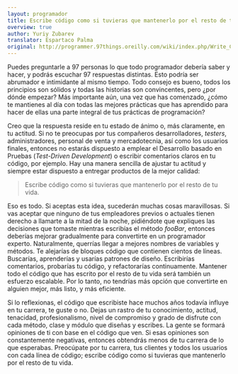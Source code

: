 ```yaml
---
layout: programador
title: Escribe código como si tuvieras que mantenerlo por el resto de tu vida
overview: true
author: Yuriy Zubarev
translator: Espartaco Palma
original: http://programmer.97things.oreilly.com/wiki/index.php/Write_Code_as_If_You_Had_to_Support_It_for_the_Rest_of_Your_Life
---
```


Puedes preguntarle a 97 personas lo que todo programador debería saber y
hacer, y podrás escuchar 97 respuestas distintas. Esto podría ser
abrumador e intimidante al mismo tiempo. Todo consejo es bueno, todos
los principios son sólidos y todas las historias son convincentes, pero
¿por dónde empezar? Más importante aún, una vez que has comenzado, ¿cómo
te mantienes al día con todas las mejores prácticas que has aprendido
para hacer de ellas una parte integral de tus prácticas de programación?

Creo que la respuesta reside en tu estado de ánimo o, más claramente, en
tu actitud. Si no te preocupas por tus compañeros desarrolladores,
_testers_, administradores, personal de venta y mercadotecnia, así como
los usuarios finales, entonces no estarás dispuesto a emplear el
Desarrollo basado en Pruebas (_Test-Driven Development_) o escribir
comentarios claros en tu código, por ejemplo. Hay una manera sencilla
de ajustar tu actitud y siempre estar dispuesto a entregar productos
de la mejor calidad:

> Escribe código como si tuvieras que mantenerlo por el resto de tu vida.

Eso es todo. Si aceptas esta idea, sucederán muchas cosas maravillosas.
Si vas aceptar que ninguno de tus empleadores previos o actuales tienen
derecho a llamarte a la mitad de la noche, pidiéndote que expliques las
decisiones que tomaste mientras escribías el método _fooBar_, entonces
deberías mejorar gradualmente para convertirte en un programador
experto. Naturalmente, querrías llegar a mejores nombres de variables y
métodos. Te alejarías de bloques código que contienen cientos de líneas.
Buscarías, aprenderías y usarías patrones de diseño. Escribirías
comentarios, probarías tu código, y refactorarías continuamente.
Mantener todo el código que has escrito por el resto de tu vida será
también un esfuerzo escalable. Por lo tanto, no tendrías más opción que
convertirte en alguien mejor, más listo, y más eficiente.

Si lo reflexionas, el código que escribiste hace muchos años todavía
influye en tu carrera, te guste o no. Dejas un rastro de tu
conocimiento, actitud, tenacidad, profesionalismo, nivel de compromiso y
grado de disfrute con cada método, clase y módulo que diseñas y
escribes. La gente se formará opiniones de ti con base en el código que
ven. Si esas opiniones son constantemente negativas, entonces obtendrás
menos de tu carrera de lo que esperabas. Preocúpate por tu carrera, tus
clientes y todos los usuarios con cada línea de código; escribe código
como si tuvieras que mantenerlo por el resto de tu vida.

